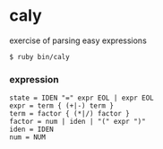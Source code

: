 # caly

exercise of parsing easy expressions

```
$ ruby bin/caly
```

### expression

```
state = IDEN "=" expr EOL | expr EOL
expr = term { (+|-) term }
term = factor { (*|/) factor }
factor = num | iden | "(" expr ")"
iden = IDEN
num = NUM
```
